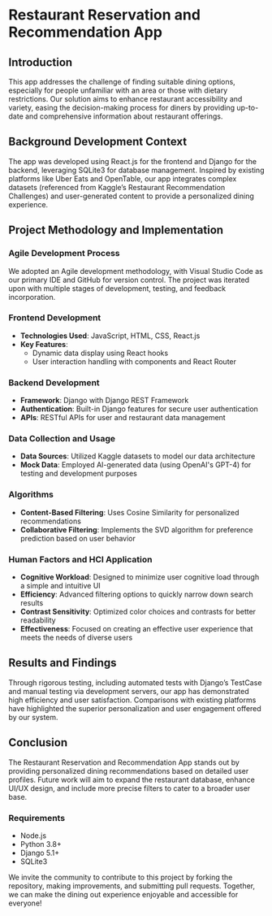 # Restaurant Reservation and Recommendation App

## Introduction

This app addresses the challenge of finding suitable dining options, especially for people unfamiliar with an area or those with dietary restrictions. Our solution aims to enhance restaurant accessibility and variety, easing the decision-making process for diners by providing up-to-date and comprehensive information about restaurant offerings.

## Background Development Context

The app was developed using React.js for the frontend and Django for the backend, leveraging SQLite3 for database management. Inspired by existing platforms like Uber Eats and OpenTable, our app integrates complex datasets (referenced from Kaggle’s Restaurant Recommendation Challenges) and user-generated content to provide a personalized dining experience.

## Project Methodology and Implementation

### Agile Development Process

We adopted an Agile development methodology, with Visual Studio Code as our primary IDE and GitHub for version control. The project was iterated upon with multiple stages of development, testing, and feedback incorporation.

### Frontend Development

- **Technologies Used**: JavaScript, HTML, CSS, React.js
- **Key Features**:
  - Dynamic data display using React hooks
  - User interaction handling with components and React Router

### Backend Development

- **Framework**: Django with Django REST Framework
- **Authentication**: Built-in Django features for secure user authentication
- **APIs**: RESTful APIs for user and restaurant data management

### Data Collection and Usage

- **Data Sources**: Utilized Kaggle datasets to model our data architecture
- **Mock Data**: Employed AI-generated data (using OpenAI's GPT-4) for testing and development purposes

### Algorithms

- **Content-Based Filtering**: Uses Cosine Similarity for personalized recommendations
- **Collaborative Filtering**: Implements the SVD algorithm for preference prediction based on user behavior

### Human Factors and HCI Application

- **Cognitive Workload**: Designed to minimize user cognitive load through a simple and intuitive UI
- **Efficiency**: Advanced filtering options to quickly narrow down search results
- **Contrast Sensitivity**: Optimized color choices and contrasts for better readability
- **Effectiveness**: Focused on creating an effective user experience that meets the needs of diverse users

## Results and Findings

Through rigorous testing, including automated tests with Django’s TestCase and manual testing via development servers, our app has demonstrated high efficiency and user satisfaction. Comparisons with existing platforms have highlighted the superior personalization and user engagement offered by our system.

## Conclusion

The Restaurant Reservation and Recommendation App stands out by providing personalized dining recommendations based on detailed user profiles. Future work will aim to expand the restaurant database, enhance UI/UX design, and include more precise filters to cater to a broader user base.

### Requirements

- Node.js
- Python 3.8+
- Django 5.1+
- SQLite3


We invite the community to contribute to this project by forking the repository, making improvements, and submitting pull requests. Together, we can make the dining out experience enjoyable and accessible for everyone!